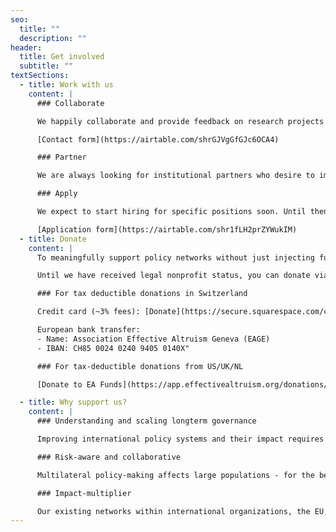 ```yaml
---
seo:
  title: ""
  description: ""
header:
  title: Get involved
  subtitle: ""
textSections:
  - title: Work with us
    content: |
      ### Collaborate

      We happily collaborate and provide feedback on research projects aiming to contribute to fields of our interest.

      [Contact form](https://airtable.com/shrGJVgGfGJc6OCA4)

      ### Partner

      We are always looking for institutional partners who desire to improve their decision-making to benefit future generations.

      ### Apply

      We expect to start hiring for specific positions soon. Until then, you can send in a general application here:

      [Application form](https://airtable.com/shr1fLH2prZYWukIM)
  - title: Donate
    content: |
      To meaningfully support policy networks without just injecting further noise into the system, we have to build capacity sustainably. With a team of three FTE until 2022 and five the following year, our current room for more funding until the end of 2022 is at least CHF 545,000.

      Until we have received legal nonprofit status, you can donate via our fiscal sponsors from the effective altruism network:

      ### For tax deductible donations in Switzerland

      Credit card (~3% fees): [Donate](https://secure.squarespace.com/checkout/donate?donatePageId=5c003973c2241b0a1e7b9388)

      European bank transfer:
      - Name: Association Effective Altruism Geneva (EAGE)
      - IBAN: CH85 0024 0240 9405 0140X"

      ### For tax-deductible donations from US/UK/NL

      [Donate to EA Funds](https://app.effectivealtruism.org/donations/new/organizations)

  - title: Why support us?
    content: |
      ### Understanding and scaling longterm governance

      Improving international policy systems and their impact requires a detailed understanding of their functioning. Our research pioneers formal and validated models that enable systematic experimentation.

      ### Risk-aware and collaborative

      Multilateral policy-making affects large populations - for the better or worse. Aware of downside- risks, we test out ideas cautiously and only scale programs which all our stakeholders deem robustly beneficial.

      ### Impact-multiplier

      Our existing networks within international organizations, the EU, civil society and academia allow us to bring together actors who otherwise struggle cooperating. We increase the productivity of their interaction.
---
```

